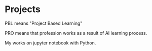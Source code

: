 # Projects

PBL means "Project Based Learning"

PRO means that profession works as a result of AI learning process.

My works on jupyter notebook with Python.
